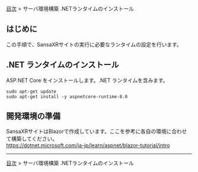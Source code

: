 [目次](../目次.md) > サーバ環境構築 .NETランタイムのインストール

## はじめに
この手順で、SansaXRサイトの実行に必要なランタイムの設定を行います。  

## .NET ランタイムのインストール
ASP.NET Core をインストールします。.NET ランタイムを含みます。
   ```shell
   sudo apt-get update
   sudo apt-get install -y aspnetcore-runtime-8.0
   ```

## 開発環境の準備
SansaXRサイトはBlazorで作成しています。ここを参考に各自の環境に合わせて構築してください。  
https://dotnet.microsoft.com/ja-jp/learn/aspnet/blazor-tutorial/intro


***
[目次](../目次.md) > サーバ環境構築 .NETランタイムのインストール